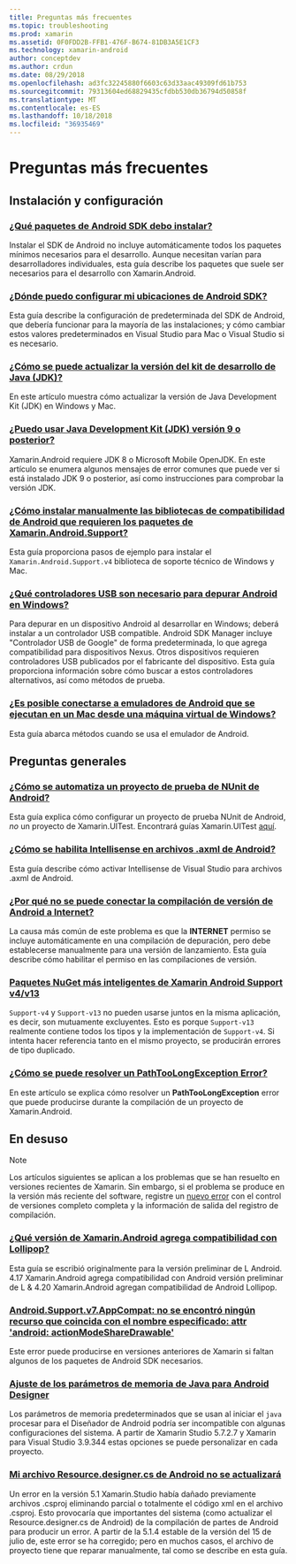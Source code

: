 ```yaml
---
title: Preguntas más frecuentes
ms.topic: troubleshooting
ms.prod: xamarin
ms.assetid: 0F0FDD2B-FFB1-476F-B674-81DB3A5E1CF3
ms.technology: xamarin-android
author: conceptdev
ms.author: crdun
ms.date: 08/29/2018
ms.openlocfilehash: ad3fc32245880f6603c63d33aac49309fd61b753
ms.sourcegitcommit: 79313604ed68829435cfdbb530db36794d50858f
ms.translationtype: MT
ms.contentlocale: es-ES
ms.lasthandoff: 10/18/2018
ms.locfileid: "36935469"
---
```

# <a name="frequently-asked-questions"></a>Preguntas más frecuentes

## <a name="installation--setup"></a>Instalación y configuración

### <a name="which-android-sdk-packages-should-i-installinstall-android-sdk-packagesmd"></a>[¿Qué paquetes de Android SDK debo instalar?](install-android-sdk-packages.md)

Instalar el SDK de Android no incluye automáticamente todos los paquetes mínimos necesarios para el desarrollo. Aunque necesitan varían para desarrolladores individuales, esta guía describe los paquetes que suele ser necesarios para el desarrollo con Xamarin.Android.

### <a name="where-can-i-set-my-android-sdk-locationsandroid-sdk-locationmd"></a>[¿Dónde puedo configurar mi ubicaciones de Android SDK?](android-sdk-location.md)

Esta guía describe la configuración de predeterminada del SDK de Android, que debería funcionar para la mayoría de las instalaciones; y cómo cambiar estos valores predeterminados en Visual Studio para Mac o Visual Studio si es necesario.

### <a name="how-do-i-update-the-java-development-kit-jdk-versionupdate-jdkmd"></a>[¿Cómo se puede actualizar la versión del kit de desarrollo de Java (JDK)?](update-jdk.md)

En este artículo muestra cómo actualizar la versión de Java Development Kit (JDK) en Windows y Mac.

### <a name="can-i-use-java-development-kit-jdk-version-9-or-laterjdk9-errorsmd"></a>[¿Puedo usar Java Development Kit (JDK) versión 9 o posterior?](jdk9-errors.md)

Xamarin.Android requiere JDK 8 o Microsoft Mobile OpenJDK. En este artículo se enumera algunos mensajes de error comunes que puede ver si está instalado JDK 9 o posterior, así como instrucciones para comprobar la versión JDK.


### <a name="how-can-i-manually-install-the-android-support-libraries-required-by-the-xamarinandroidsupport-packagesinstall-android-support-librarymd"></a>[¿Cómo instalar manualmente las bibliotecas de compatibilidad de Android que requieren los paquetes de Xamarin.Android.Support?](install-android-support-library.md)

Esta guía proporciona pasos de ejemplo para instalar el `Xamarin.Android.Support.v4` biblioteca de soporte técnico de Windows y Mac.

### <a name="what-usb-drivers-do-i-need-to-debug-android-on-windowsandroid-drivers-debug-windowsmd"></a>[¿Qué controladores USB son necesario para depurar Android en Windows?](android-drivers-debug-windows.md)

Para depurar en un dispositivo Android al desarrollar en Windows; deberá instalar a un controlador USB compatible. Android SDK Manager incluye "Controlador USB de Google" de forma predeterminada, lo que agrega compatibilidad para dispositivos Nexus.
Otros dispositivos requieren controladores USB publicados por el fabricante del dispositivo. Esta guía proporciona información sobre cómo buscar a estos controladores alternativos, así como métodos de prueba.

### <a name="is-it-possible-to-connect-to-android-emulators-running-on-a-mac-from-a-windows-vmconnect-android-emulator-mac-windowsmd"></a>[¿Es posible conectarse a emuladores de Android que se ejecutan en un Mac desde una máquina virtual de Windows?](connect-android-emulator-mac-windows.md)

Esta guía abarca métodos cuando se usa el emulador de Android.

## <a name="general-questions"></a>Preguntas generales

### <a name="how-do-i-automate-an-android-nunit-test-projectautomate-android-nunit-testmd"></a>[¿Cómo se automatiza un proyecto de prueba de NUnit de Android?](automate-android-nunit-test.md)

Esta guía explica cómo configurar un proyecto de prueba NUnit de Android, _no_ un proyecto de Xamarin.UITest. Encontrará guías Xamarin.UITest [aquí](https://docs.microsoft.com/appcenter/test-cloud/preparing-for-upload/uitest).

### <a name="how-do-i-enable-intellisense-in-android-axml-filesenable-axml-intellisensemd"></a>[¿Cómo se habilita Intellisense en archivos .axml de Android?](enable-axml-intellisense.md)

Esta guía describe cómo activar Intellisense de Visual Studio para archivos .axml de Android.

### <a name="why-cant-my-android-release-build-connect-to-the-internetandroid-internetmd"></a>[¿Por qué no se puede conectar la compilación de versión de Android a Internet?](android-internet.md)

La causa más común de este problema es que la **INTERNET** permiso se incluye automáticamente en una compilación de depuración, pero debe establecerse manualmente para una versión de lanzamiento. Esta guía describe cómo habilitar el permiso en las compilaciones de versión.

### <a name="smarter-xamarin-android-support-v4--v13-nuget-packagesandroid-support-v4v13-librariesmd"></a>[Paquetes NuGet más inteligentes de Xamarin Android Support v4/v13](android-support-v4v13-libraries.md)

`Support-v4` y `Support-v13` no pueden usarse juntos en la misma aplicación, es decir, son mutuamente excluyentes. Esto es porque `Support-v13` realmente contiene todos los tipos y la implementación de `Support-v4`. Si intenta hacer referencia tanto en el mismo proyecto, se producirán errores de tipo duplicado.

### <a name="how-do-i-resolve-a-pathtoolongexception-errorpath-too-long-exceptionmd"></a>[¿Cómo se puede resolver un PathTooLongException Error?](path-too-long-exception.md)

En este artículo se explica cómo resolver un **PathTooLongException** error que puede producirse durante la compilación de un proyecto de Xamarin.Android.



## <a name="deprecated"></a>En desuso

> [!NOTE]
> Los artículos siguientes se aplican a los problemas que se han resuelto en versiones recientes de Xamarin. Sin embargo, si el problema se produce en la versión más reciente del software, registre un [nuevo error](~/cross-platform/troubleshooting/questions/howto-file-bug.md) con el control de versiones completo completa y la información de salida del registro de compilación.

### <a name="what-version-of-xamarinandroid-added-lollipop-supportxa-lollipopmd"></a>[¿Qué versión de Xamarin.Android agrega compatibilidad con Lollipop?](xa-lollipop.md)

Esta guía se escribió originalmente para la versión preliminar de L Android. 4.17 Xamarin.Android agrega compatibilidad con Android versión preliminar de L & 4.20 Xamarin.Android agregan compatibilidad de Android Lollipop.

### <a name="androidsupportv7appcompat---no-resource-found-that-matches-the-given-name-attr-androidactionmodesharedrawablemissing-action-mode-share-drawablemd"></a>[Android.Support.v7.AppCompat: no se encontró ningún recurso que coincida con el nombre especificado: attr 'android: actionModeShareDrawable'](missing-action-mode-share-drawable.md)

Este error puede producirse en versiones anteriores de Xamarin si faltan algunos de los paquetes de Android SDK necesarios.

### <a name="adjusting-java-memory-parameters-for-the-android-designerandroid-designer-java-memorymd"></a>[Ajuste de los parámetros de memoria de Java para Android Designer](android-designer-java-memory.md)

Los parámetros de memoria predeterminados que se usan al iniciar el `java` procesar para el Diseñador de Android podría ser incompatible con algunas configuraciones del sistema. A partir de Xamarin Studio 5.7.2.7 y Xamarin para Visual Studio 3.9.344 estas opciones se puede personalizar en cada proyecto.

### <a name="my-android-resourcedesignercs-file-will-not-updateresource-designer-wont-updatemd"></a>[Mi archivo Resource.designer.cs de Android no se actualizará](resource-designer-wont-update.md)

Un error en la versión 5.1 Xamarin.Studio había dañado previamente archivos .csproj eliminando parcial o totalmente el código xml en el archivo .csproj. Esto provocaría que importantes del sistema (como actualizar el Resource.designer.cs de Android) de la compilación de partes de Android para producir un error. A partir de la 5.1.4 estable de la versión del 15 de julio de, este error se ha corregido; pero en muchos casos, el archivo de proyecto tiene que reparar manualmente, tal como se describe en esta guía.



